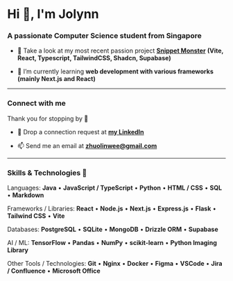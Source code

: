 <h1 align="left">Hi 👋, I'm Jolynn</h1>
<h3 align="left">A passionate Computer Science student from Singapore</h3>

- 🔭 Take a look at my most recent passion project [**Snippet Monster**](https://snippet-monster.vercel.app/) **(Vite, React, Typescript, TailwindCSS, Shadcn, Supabase)**

- 🌱 I’m currently learning **web development with various frameworks (mainly Next.js and React)**

---

<h3 align="left">Connect with me</h3>
<p align="left">Thank you for stopping by 🙌</p>

- 🤝 Drop a connection request at [**my LinkedIn**](https://www.linkedin.com/in/zhuo-lin-wee/)

- 📫 Send me an email at **zhuolinwee@gmail.com**

---

### **Skills & Technologies** 🚀

Languages:
**Java** • **JavaScript / TypeScript** • **Python** • **HTML / CSS** • **SQL** • **Markdown**

Frameworks / Libraries:
**React** • **Node.js** • **Next.js** • **Express.js** • **Flask** • **Tailwind CSS** • **Vite**

Databases:
**PostgreSQL** • **SQLite** • **MongoDB** • **Drizzle ORM** • **Supabase**

AI / ML:
**TensorFlow** • **Pandas** • **NumPy** • **scikit-learn** • **Python Imaging Library**

Other Tools / Technologies:
**Git** • **Nginx** • **Docker** • **Figma** • **VSCode** • **Jira / Confluence** • **Microsoft Office**
